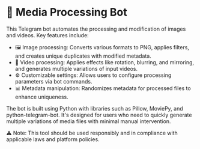 # 🤖 Media Processing Bot

This Telegram bot automates the processing and modification of images and videos. Key features include:

- 🖼️ Image processing: Converts various formats to PNG, applies filters, and creates unique duplicates with modified metadata.
- 🎥 Video processing: Applies effects like rotation, blurring, and mirroring, and generates multiple variations of input videos.
- ⚙️ Customizable settings: Allows users to configure processing parameters via bot commands.
- 📊 Metadata manipulation: Randomizes metadata for processed files to enhance uniqueness.

The bot is built using Python with libraries such as Pillow, MoviePy, and python-telegram-bot. It's designed for users who need to quickly generate multiple variations of media files with minimal manual intervention.

⚠️ Note: This tool should be used responsibly and in compliance with applicable laws and platform policies.
